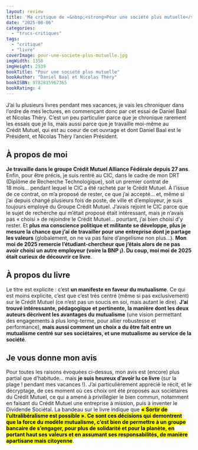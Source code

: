 ```yaml
---
layout: review
title: 'Ma critique de «&nbsp;<strong>Pour une société plus mutuelle</strong>» de <em>Daniel Baal et Nicolas Théry</em>'
date: "2025-08-06"
categories: 
  - "trucs-critiques"
tags: 
  - "critique"
  - "livre"
coverImage: pour-une-societe-plus-mutuelle.jpg
imgWidth: 1358
imgHeight: 2539
bookTitle: "Pour une société plus mutuelle"
bookAuthor: "Daniel Baal et Nicolas Théry"
bookISBN: 9782815967365               
bookRating: 4
---
```


<p>J’ai lu plusieurs livres pendant mes vacances, je vais les chroniquer dans l’ordre de mes lectures, en commençant donc par cet essai de Daniel Baal et Nicolas Théry. C’est un peu particulier parce que je chronique rarement les essais que je lis, mais aussi parce que je travaille moi-même au Crédit&nbsp;Mutuel, qui est au coeur de cet ouvrage et dont Daniel Baal est le Président, et Nicolas Théry l’ancien Président.</p>

<h2>À propos de moi</h2>

<p><strong>Je travaille dans le groupe Crédit&nbsp;Mutuel Alliance Fédérale depuis 27&nbsp;ans</strong>. Enfin, pour être précis, je suis rentré au <abbr>CIC</abbr>, dans le cadre de mon <abbr>DRT</abbr> (Diplôme de Recherche Technologique), soit un premier contrat de 18&nbsp;mois… pendant lequel le <abbr>CIC</abbr> a été racheté par le Crédit&nbsp;Mutuel. À l’issue de ce contrat, on m’a proposé de rester, ce que j’ai accepté… et, même si j’ai depuis changé plusieurs fois de poste, de ville et d’employeur, je suis toujours employé du Groupe Crédit&nbsp;Mutuel. J’avais rejoint le <abbr>CIC</abbr> parce que le sujet de recherche qui m’était proposé était intéressant, mais je n’avais pas «&nbsp;choisi&nbsp;» de rejoindre le Crédit&nbsp;Mutuel… pourtant, j’ai bien choisi d’y rester. Et <strong>plus ma conscience politique et militante se développe, plus je mesure la chance que j’ai de travailler pour une entreprise dont je partage les valeurs</strong> (globalement, on ne va pas faire d’angelisme non plus…). <strong>Mon moi de 2025 remercie l’étudiant-chercheur que j’étais alors de ne pas avoir choisi un autre employeur (voire la <abbr>BNP</abbr>&nbsp;¡). Du coup, moi moi de 2025 était curieux de découvrir ce livre</strong>.</p>

<h2>À propos du livre</h2>

<p>Le titre est explicite&nbsp;: c’est <strong>un manifeste en faveur du mutualisme</strong>. Ce qui est moins explicite, c’est que c’est très centré (même si pas exclusivement) sur le Crédit&nbsp;Mutuel (ce n’est pas un soucis en soi, mais autant le dire). <strong>J’ai trouvé intéressante, pédagogique et pertinente, la manière dont les deux auteurs dècrivent les avantages du mutualisme</strong> (une vision permettant des engagements à plus long-terme, pour allier robustesse et performance), <strong>mais aussi comment un choix a du être fait entre un mutualisme centré sur ses sociétaires, et une mutualisme au service de la société</strong>.</p>
  
<h2>Je vous donne mon avis</h2>

<p>Pour toutes les raisons évoquées ci-dessus, mon avis est (encore) plus partial que d’habitude… mais <strong>je suis heureux d’avoir lu ce livre</strong> (sur la plage&nbsp;! pendant mes vacances&nbsp;!). J’ai particulièrement apprécié le récit, et le décryptage, de ces moment où ces choix ont été proposés aux sociétaires du Crédit&nbsp;Mutuel, ce qui a amené à privillégier le bien commun, notamment en faisant du Crédit&nbsp;Mutuel une entreprise à mission, puis à inventer le Dividende Sociétal. La bandeau sur le livre indique que <strong><mark>«&nbsp;Sortir de l’ultralibéralisme est possible&nbsp;». Ce sont ces décisions qui demontrent que la force du modèle mutualisme, c’est bien de permettre à un groupe bancaire de s’engager, pour plus de solidarité et pour la planète, en portant haut ses valeurs et en assumant ses responsabilités, de manière apartisane mais citoyenne</mark></strong>.</p>
